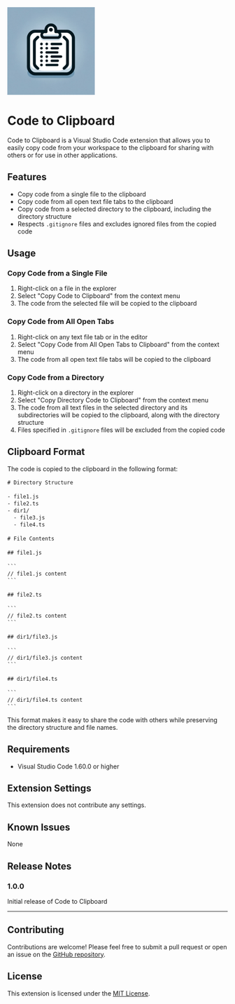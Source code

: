 <img src="https://raw.githubusercontent.com/nakamurau1/code-to-clipboard/main/images/icon.webp" width=200>

# Code to Clipboard

Code to Clipboard is a Visual Studio Code extension that allows you to easily copy code from your workspace to the clipboard for sharing with others or for use in other applications.

## Features

- Copy code from a single file to the clipboard
- Copy code from all open text file tabs to the clipboard
- Copy code from a selected directory to the clipboard, including the directory structure
- Respects `.gitignore` files and excludes ignored files from the copied code

## Usage

### Copy Code from a Single File

1. Right-click on a file in the explorer
2. Select "Copy Code to Clipboard" from the context menu
3. The code from the selected file will be copied to the clipboard

### Copy Code from All Open Tabs

1. Right-click on any text file tab or in the editor
2. Select "Copy Code from All Open Tabs to Clipboard" from the context menu
3. The code from all open text file tabs will be copied to the clipboard

### Copy Code from a Directory

1. Right-click on a directory in the explorer
2. Select "Copy Directory Code to Clipboard" from the context menu
3. The code from all text files in the selected directory and its subdirectories will be copied to the clipboard, along with the directory structure
4. Files specified in `.gitignore` files will be excluded from the copied code

## Clipboard Format

The code is copied to the clipboard in the following format:

````
# Directory Structure

- file1.js
- file2.ts
- dir1/
  - file3.js
  - file4.ts

# File Contents

## file1.js

```
// file1.js content
```

## file2.ts

```
// file2.ts content
```

## dir1/file3.js

```
// dir1/file3.js content
```

## dir1/file4.ts

```
// dir1/file4.ts content
```
````

This format makes it easy to share the code with others while preserving the directory structure and file names.

## Requirements

- Visual Studio Code 1.60.0 or higher

## Extension Settings

This extension does not contribute any settings.

## Known Issues

None

## Release Notes

### 1.0.0

Initial release of Code to Clipboard

---

## Contributing

Contributions are welcome! Please feel free to submit a pull request or open an issue on the [GitHub repository](https://github.com/nakamurau1/code-to-clipboard).

## License

This extension is licensed under the [MIT License](LICENSE).